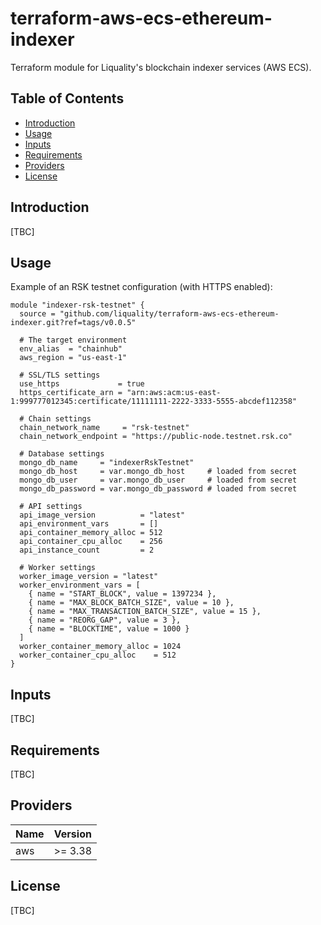 # terraform-aws-ecs-ethereum-indexer

Terraform module for Liquality's blockchain indexer services (AWS ECS).

## Table of Contents

* [Introduction][section-introduction]
* [Usage][section-usage]
* [Inputs][section-inputs]
* [Requirements][section-requirements]
* [Providers][section-providers]
* [License][section-license]


## Introduction

[TBC]


## Usage

Example of an RSK testnet configuration (with HTTPS enabled):

```
module "indexer-rsk-testnet" {
  source = "github.com/liquality/terraform-aws-ecs-ethereum-indexer.git?ref=tags/v0.0.5"

  # The target environment
  env_alias  = "chainhub"
  aws_region = "us-east-1"

  # SSL/TLS settings
  use_https             = true
  https_certificate_arn = "arn:aws:acm:us-east-1:999777012345:certificate/11111111-2222-3333-5555-abcdef112358"

  # Chain settings
  chain_network_name     = "rsk-testnet"
  chain_network_endpoint = "https://public-node.testnet.rsk.co"

  # Database settings
  mongo_db_name     = "indexerRskTestnet"
  mongo_db_host     = var.mongo_db_host     # loaded from secret
  mongo_db_user     = var.mongo_db_user     # loaded from secret
  mongo_db_password = var.mongo_db_password # loaded from secret

  # API settings
  api_image_version          = "latest"
  api_environment_vars       = []
  api_container_memory_alloc = 512
  api_container_cpu_alloc    = 256
  api_instance_count         = 2

  # Worker settings
  worker_image_version = "latest"
  worker_environment_vars = [
    { name = "START_BLOCK", value = 1397234 },
    { name = "MAX_BLOCK_BATCH_SIZE", value = 10 },
    { name = "MAX_TRANSACTION_BATCH_SIZE", value = 15 },
    { name = "REORG_GAP", value = 3 },
    { name = "BLOCKTIME", value = 1000 }
  ]
  worker_container_memory_alloc = 1024
  worker_container_cpu_alloc    = 512
}
```


## Inputs

[TBC]


## Requirements

[TBC]


## Providers

| Name    | Version |
| ------- | ------- |
| aws     | >= 3.38 |


## License

[TBC]



[section-introduction]: #introduction
[section-usage]: #usage
[section-inputs]: #inputs
[section-requirements]: #requirements
[section-providers]: #providers
[section-license]: #license
